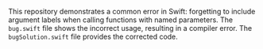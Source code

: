 This repository demonstrates a common error in Swift: forgetting to include argument labels when calling functions with named parameters.  The `bug.swift` file shows the incorrect usage, resulting in a compiler error. The `bugSolution.swift` file provides the corrected code.